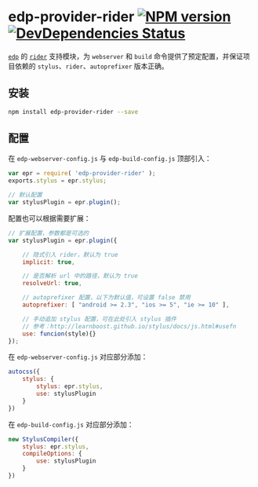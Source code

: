 edp-provider-rider [![NPM version](https://badge.fury.io/js/edp-provider-rider.png)](https://npmjs.org/package/edp-provider-rider) [![DevDependencies Status](https://david-dm.org/ecomfe/edp-provider-rider.png)](https://david-dm.org/ecomfe/edp-provider-rider)
===

[`edp`](https://github.com/ecomfe/edp) 的 [`rider`](https://github.com/ecomfe/rider) 支持模块，为 `webserver` 和 `build` 命令提供了预定配置，并保证项目依赖的 `stylus`、`rider`、`autoprefixer` 版本正确。

## 安装

```bash
npm install edp-provider-rider --save
```

## 配置

在 `edp-webserver-config.js` 与 `edp-build-config.js` 顶部引入：

```javascript
var epr = require( 'edp-provider-rider' );
exports.stylus = epr.stylus;

// 默认配置
var stylusPlugin = epr.plugin();
```

配置也可以根据需要扩展：

```javascript
// 扩展配置，参数都是可选的
var stylusPlugin = epr.plugin({

    // 隐式引入 rider，默认为 true
    implicit: true,

    // 是否解析 url 中的路径，默认为 true
    resolveUrl: true,

    // autoprefixer 配置，以下为默认值，可设置 false 禁用
    autoprefixer: [ "android >= 2.3", "ios >= 5", "ie >= 10" ],

    // 手动追加 stylus 配置，可在此处引入 stylus 插件
    // 参考：http://learnboost.github.io/stylus/docs/js.html#usefn
    use: funcion(style){}
});
```

在 `edp-webserver-config.js` 对应部分添加：

```javascript
autocss({
    stylus: {
        stylus: epr.stylus,
        use: stylusPlugin
    }
})
```

在 `edp-build-config.js` 对应部分添加：

```javascript
new StylusCompiler({
    stylus: epr.stylus,
    compileOptions: {
        use: stylusPlugin
    }
})
```
